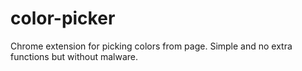 # color-picker

Chrome extension for picking colors from page. Simple and no extra functions but without malware.
